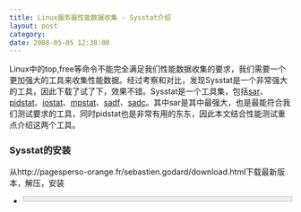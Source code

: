 ```yaml
---
title: Linux服务器性能数据收集 - Sysstat介绍
layout: post
category: 
date: 2008-05-05 12:38:00
---
```


Linux中的top,free等命令不能完全满足我们性能数据收集的要求，我们需要一个更加强大的工具来收集性能数据。经过考察和对比，发现Sysstat是一个非常强大的工具，因此下载了试了下，效果不错。Sysstat是一个工具集，包括[sar](http://pagesperso-orange.fr/sebastien.godard/man_sar.html)、[pidstat](http://pagesperso-orange.fr/sebastien.godard/man_pidstat.html)、[iostat](http://pagesperso-orange.fr/sebastien.godard/man_iostat.html)、[mpstat](http://pagesperso-orange.fr/sebastien.godard/man_mpstat.html)、[sadf](http://pagesperso-orange.fr/sebastien.godard/man_sadf.html)、[sadc](http://pagesperso-orange.fr/sebastien.godard/man_sadc.html)。其中sar是其中最强大，也是最能符合我们测试要求的工具，同时pidstat也是非常有用的东东，因此本文结合性能测试重点介绍这两个工具。 

### Sysstat的安装

从http://pagesperso-orange.fr/sebastien.godard/download.html下载最新版本，解压，安装 

*   <div style="border: 1px solid #cccccc; padding: 4px 5px 4px 4px; background-color: #eeeeee; font-size: 13px; width: 98%;"><!--

    Code highlighting produced by Actipro CodeHighlighter (freeware)

    http://www.CodeHighlighter.com/

    --><span style="color: #000000;">&nbsp;wget&nbsp;http:</span><span style="color: #000000;">//</span><span style="color: #000000;">pagesperso</span><span style="color: #000000;">-</span><span style="color: #000000;">orange.fr</span><span style="color: #000000;">/</span><span style="color: #000000;">sebastien.godard</span><span style="color: #000000;">/</span><span style="color: #000000;">sysstat</span><span style="color: #000000;">-</span><span style="color: #000000;">8.1</span><span style="color: #000000;">.</span><span style="color: #000000;">2</span><span style="color: #000000;">.tar.gz

    &nbsp;tar&nbsp;zxvf&nbsp;sysstat</span><span style="color: #000000;">-</span><span style="color: #000000;">8.1</span><span style="color: #000000;">.</span><span style="color: #000000;">2</span><span style="color: #000000;">.tar.gz

    &nbsp;cd&nbsp;sysstat</span><span style="color: #000000;">-</span><span style="color: #000000;">8.1</span><span style="color: #000000;">.</span><span style="color: #000000;">2</span><span style="color: #000000;">

    &nbsp;.</span><span style="color: #000000;">/</span><span style="color: #000000;">configure

    &nbsp;make

    &nbsp;su

    &nbsp;&lt;enter&nbsp;root&nbsp;password</span><span style="color: #000000;">&gt;</span><span style="color: #000000;">

    &nbsp;make&nbsp;install</span></div>
    <pre></pre>

### 监视某个进程

1.  通过ps命令找到相应进程的PID：

    <div style="border: 1px solid #cccccc; padding: 4px 5px 4px 4px; background-color: #eeeeee; font-size: 13px; width: 98%;"><!--

    Code highlighting produced by Actipro CodeHighlighter (freeware)

    http://www.CodeHighlighter.com/

    -->![](http://www.cnblogs.com/Images/OutliningIndicators/None.gif)<span style="color: #000000;">ps&nbsp;</span><span style="color: #000000;">-</span><span style="color: #000000;">e</span></div>
2.  使用pidstat命令监视进程，详细用法见：[http://pagesperso-orange.fr/sebastien.godard/man_pidstat.html](http://pagesperso-orange.fr/sebastien.godard/man_pidstat.html)
    <div style="border: 1px solid #cccccc; padding: 4px 5px 4px 4px; background-color: #eeeeee; font-size: 13px; width: 98%;"><!--

    Code highlighting produced by Actipro CodeHighlighter (freeware)

    http://www.CodeHighlighter.com/

    --><span style="color: #000000;">pidstat&nbsp;</span><span style="color: #800080;">2</span><span style="color: #000000;">&nbsp;</span><span style="color: #800080;">5</span><span style="color: #000000;">&nbsp;

    </span><span style="color: #008000;">//</span><span style="color: #008000;">每隔2秒，显示5次，所有活动进程的CPU使用情况</span><span style="color: #008000;">

    </span><span style="color: #000000;">pidstat&nbsp;</span><span style="color: #000000;">-</span><span style="color: #000000;">p&nbsp;</span><span style="color: #800080;">3132</span><span style="color: #000000;">&nbsp;</span><span style="color: #800080;">2</span><span style="color: #000000;">&nbsp;</span><span style="color: #800080;">5</span><span style="color: #000000;">&nbsp;

    </span><span style="color: #008000;">//</span><span style="color: #008000;">每隔2秒，显示5次，PID为1643的进程的CPU使用情况显示</span><span style="color: #008000;">

    </span><span style="color: #000000;">pidstat&nbsp;</span><span style="color: #000000;">-</span><span style="color: #000000;">p&nbsp;</span><span style="color: #800080;">3132</span><span style="color: #000000;">&nbsp;</span><span style="color: #800080;">2</span><span style="color: #000000;">&nbsp;</span><span style="color: #800080;">5</span><span style="color: #000000;">&nbsp;</span><span style="color: #000000;">-</span><span style="color: #000000;">r

    </span><span style="color: #008000;">//</span><span style="color: #008000;">每隔2秒，显示5次，PID为1643的进程的内存使用情况显示</span></div>
    <pre></pre>
3.  很可惜的是，pidstat命令没有保存性能数据的功能。

### 查看性能数据

在sysstat工具包中，sar是最强大的了，通过sar几乎可以监视所有的性能数据，同时，sar还支持将性能数据保存起来。

sar详细用法请见：[http://pagesperso-orange.fr/sebastien.godard/man_sar.html](http://pagesperso-orange.fr/sebastien.godard/man_sar.html) 

1.  查看CPU使用情况

    <div style="border: 1px solid #cccccc; padding: 4px 5px 4px 4px; background-color: #eeeeee; font-size: 13px; width: 98%;"><!--

    Code highlighting produced by Actipro CodeHighlighter (freeware)

    http://www.CodeHighlighter.com/

    -->![](http://www.cnblogs.com/Images/OutliningIndicators/None.gif)<span style="color: #000000;">sar&nbsp;</span><span style="color: #800080;">2</span><span style="color: #000000;">&nbsp;</span><span style="color: #800080;">5</span><span style="color: #000000;">

    ![](http://www.cnblogs.com/Images/OutliningIndicators/None.gif)</span><span style="color: #008000;">//</span><span style="color: #008000;">每隔2秒，显示5次，CPU使用的情况</span></div>
    <pre></pre>
2.  查看内存使用情况

    <div style="border: 1px solid #cccccc; padding: 4px 5px 4px 4px; background-color: #eeeeee; font-size: 13px; width: 98%;"><!--

    Code highlighting produced by Actipro CodeHighlighter (freeware)

    http://www.CodeHighlighter.com/

    -->![](http://www.cnblogs.com/Images/OutliningIndicators/None.gif)<span style="color: #000000;">sar&nbsp;</span><span style="color: #000000;">-</span><span style="color: #000000;">r&nbsp;</span><span style="color: #800080;">2</span><span style="color: #000000;">&nbsp;</span><span style="color: #800080;">5</span><span style="color: #000000;">

    ![](http://www.cnblogs.com/Images/OutliningIndicators/None.gif)</span><span style="color: #008000;">//</span><span style="color: #008000;">每隔2秒，显示5次，内存使用的情况</span></div>
    <pre></pre>
3.  查看网络吞吐量

    <div style="border: 1px solid #cccccc; padding: 4px 5px 4px 4px; background-color: #eeeeee; font-size: 13px; width: 98%;"><!--

    Code highlighting produced by Actipro CodeHighlighter (freeware)

    http://www.CodeHighlighter.com/

    -->![](http://www.cnblogs.com/Images/OutliningIndicators/None.gif)<span style="color: #000000;">sar&nbsp;</span><span style="color: #000000;">-</span><span style="color: #000000;">n&nbsp;DEV&nbsp;</span><span style="color: #800080;">2</span><span style="color: #000000;">&nbsp;</span><span style="color: #800080;">5</span><span style="color: #000000;">

    ![](http://www.cnblogs.com/Images/OutliningIndicators/None.gif)</span><span style="color: #008000;">//</span><span style="color: #008000;">每隔2秒，显示5次，网络吞吐量情况</span></div>

### 保存性能数据

sar支持保存成两种格式的文件，一种是文本文件，一种是二进制文件（只有通过sar自己的命令才能查看）。 

1.  **保存为文本文件**

    结合上面的查看命令，加入 &gt; filename 参数即可保存文本文件，下面列出几个有用的命令：
    <div style="border: 1px solid #cccccc; padding: 4px 5px 4px 4px; background-color: #eeeeee; font-size: 13px; width: 98%;"><!--

    Code highlighting produced by Actipro CodeHighlighter (freeware)

    http://www.CodeHighlighter.com/

    -->![](http://www.cnblogs.com/Images/OutliningIndicators/None.gif)<span style="color: #000000;">sar&nbsp;</span><span style="color: #800080;">1</span><span style="color: #000000;">&nbsp;</span><span style="color: #800080;">10</span><span style="color: #000000;">&nbsp;</span><span style="color: #000000;">&gt;</span><span style="color: #000000;">&nbsp;data.txt

    ![](http://www.cnblogs.com/Images/OutliningIndicators/None.gif)</span><span style="color: #008000;">//</span><span style="color: #008000;">每隔1秒，写入10次，把CPU使用数据保存到data.txt文件中。</span><span style="color: #008000;">

    ![](http://www.cnblogs.com/Images/OutliningIndicators/None.gif)</span><span style="color: #000000;">sar&nbsp;</span><span style="color: #800080;">1</span><span style="color: #000000;">&nbsp;</span><span style="color: #800080;">0</span><span style="color: #000000;">&nbsp;</span><span style="color: #000000;">-</span><span style="color: #000000;">e&nbsp;</span><span style="color: #800080;">15</span><span style="color: #000000;">:</span><span style="color: #800080;">00</span><span style="color: #000000;">:</span><span style="color: #800080;">00</span><span style="color: #000000;">&nbsp;</span><span style="color: #000000;">&gt;</span><span style="color: #000000;">&nbsp;data.txt

    ![](http://www.cnblogs.com/Images/OutliningIndicators/None.gif)</span><span style="color: #008000;">//</span><span style="color: #008000;">每隔1秒记录CPU的使用情况，直到15点，数据将保存到data.txt文件中。(-e&nbsp;参数表示结束时间，注意时间格式：必须为hh:mm:ss格式)</span><span style="color: #008000;">

    ![](http://www.cnblogs.com/Images/OutliningIndicators/None.gif)</span><span style="color: #000000;">sar&nbsp;</span><span style="color: #800080;">1</span><span style="color: #000000;">&nbsp;</span><span style="color: #800080;">0</span><span style="color: #000000;">&nbsp;</span><span style="color: #000000;">-</span><span style="color: #000000;">r&nbsp;</span><span style="color: #000000;">-</span><span style="color: #000000;">e&nbsp;</span><span style="color: #800080;">15</span><span style="color: #000000;">:</span><span style="color: #800080;">00</span><span style="color: #000000;">:</span><span style="color: #800080;">00</span><span style="color: #000000;">&nbsp;</span><span style="color: #000000;">&gt;</span><span style="color: #000000;">&nbsp;data.txt

    ![](http://www.cnblogs.com/Images/OutliningIndicators/None.gif)</span><span style="color: #008000;">//</span><span style="color: #008000;">每隔1秒记录内存使用情况，直到15点，数据将保存到data.txt文件中。</span><span style="color: #008000;">

    ![](http://www.cnblogs.com/Images/OutliningIndicators/None.gif)</span><span style="color: #000000;">sar&nbsp;</span><span style="color: #800080;">1</span><span style="color: #000000;">&nbsp;</span><span style="color: #800080;">0</span><span style="color: #000000;">&nbsp;</span><span style="color: #000000;">-</span><span style="color: #000000;">n&nbsp;DEV&nbsp;</span><span style="color: #000000;">-</span><span style="color: #000000;">e&nbsp;</span><span style="color: #800080;">15</span><span style="color: #000000;">:</span><span style="color: #800080;">00</span><span style="color: #000000;">:</span><span style="color: #800080;">00</span><span style="color: #000000;">&nbsp;</span><span style="color: #000000;">&gt;</span><span style="color: #000000;">&nbsp;data.txt

    ![](http://www.cnblogs.com/Images/OutliningIndicators/None.gif)</span><span style="color: #008000;">//</span><span style="color: #008000;">每隔1秒记录网络使用情况，直到15点，数据将保存到data.txt文件中。</span></div>
    <pre></pre>
    用WinSCP工具从Linux服务器上取下data.txt文件，内容如下：

    <div style="border: 1px solid #cccccc; padding: 4px 5px 4px 4px; background-color: #eeeeee; font-size: 13px; width: 98%;"><!--

    Code highlighting produced by Actipro CodeHighlighter (freeware)

    http://www.CodeHighlighter.com/

    -->![](http://www.cnblogs.com/Images/OutliningIndicators/None.gif)<span style="color: #000000;">Linux&nbsp;</span><span style="color: #800080;">2.6</span><span style="color: #000000;">.</span><span style="color: #800080;">18</span><span style="color: #000000;">-</span><span style="color: #800080;">53</span><span style="color: #000000;">.el5&nbsp;(Performancesvr5)&nbsp;&nbsp;2008年05月05日&nbsp;&nbsp;&nbsp;&nbsp;&nbsp;_x86_64_

    ![](http://www.cnblogs.com/Images/OutliningIndicators/None.gif)

    ![](http://www.cnblogs.com/Images/OutliningIndicators/None.gif)&nbsp;11时04分05秒&nbsp;&nbsp;&nbsp;&nbsp;&nbsp;CPU&nbsp;&nbsp;&nbsp;&nbsp;&nbsp;</span><span style="color: #000000;">%</span><span style="color: #000000;">user&nbsp;&nbsp;&nbsp;&nbsp;&nbsp;</span><span style="color: #000000;">%</span><span style="color: #000000;">nice&nbsp;&nbsp;&nbsp;</span><span style="color: #000000;">%</span><span style="color: #000000;">system&nbsp;&nbsp;&nbsp;</span><span style="color: #000000;">%</span><span style="color: #000000;">iowait&nbsp;&nbsp;&nbsp;&nbsp;</span><span style="color: #000000;">%</span><span style="color: #000000;">steal&nbsp;&nbsp;&nbsp;&nbsp;&nbsp;</span><span style="color: #000000;">%</span><span style="color: #000000;">idle

    ![](http://www.cnblogs.com/Images/OutliningIndicators/None.gif)&nbsp;11时04分06秒&nbsp;&nbsp;&nbsp;&nbsp;&nbsp;all&nbsp;&nbsp;&nbsp;&nbsp;&nbsp;&nbsp;</span><span style="color: #800080;">0.25</span><span style="color: #000000;">&nbsp;&nbsp;&nbsp;&nbsp;&nbsp;&nbsp;</span><span style="color: #800080;">0.00</span><span style="color: #000000;">&nbsp;&nbsp;&nbsp;&nbsp;&nbsp;&nbsp;</span><span style="color: #800080;">0.00</span><span style="color: #000000;">&nbsp;&nbsp;&nbsp;&nbsp;&nbsp;&nbsp;</span><span style="color: #800080;">0.00</span><span style="color: #000000;">&nbsp;&nbsp;&nbsp;&nbsp;&nbsp;&nbsp;</span><span style="color: #800080;">0.00</span><span style="color: #000000;">&nbsp;&nbsp;&nbsp;&nbsp;&nbsp;</span><span style="color: #800080;">99.75</span><span style="color: #000000;">

    ![](http://www.cnblogs.com/Images/OutliningIndicators/None.gif)&nbsp;11时04分07秒&nbsp;&nbsp;&nbsp;&nbsp;&nbsp;all&nbsp;&nbsp;&nbsp;&nbsp;&nbsp;&nbsp;</span><span style="color: #800080;">0.00</span><span style="color: #000000;">&nbsp;&nbsp;&nbsp;&nbsp;&nbsp;&nbsp;</span><span style="color: #800080;">0.00</span><span style="color: #000000;">&nbsp;&nbsp;&nbsp;&nbsp;&nbsp;&nbsp;</span><span style="color: #800080;">0.25</span><span style="color: #000000;">&nbsp;&nbsp;&nbsp;&nbsp;&nbsp;&nbsp;</span><span style="color: #800080;">0.00</span><span style="color: #000000;">&nbsp;&nbsp;&nbsp;&nbsp;&nbsp;&nbsp;</span><span style="color: #800080;">0.00</span><span style="color: #000000;">&nbsp;&nbsp;&nbsp;&nbsp;&nbsp;</span><span style="color: #800080;">99.75</span><span style="color: #000000;">

    ![](http://www.cnblogs.com/Images/OutliningIndicators/None.gif)&nbsp;11时04分08秒&nbsp;&nbsp;&nbsp;&nbsp;&nbsp;all&nbsp;&nbsp;&nbsp;&nbsp;&nbsp;&nbsp;</span><span style="color: #800080;">0.25</span><span style="color: #000000;">&nbsp;&nbsp;&nbsp;&nbsp;&nbsp;&nbsp;</span><span style="color: #800080;">0.00</span><span style="color: #000000;">&nbsp;&nbsp;&nbsp;&nbsp;&nbsp;&nbsp;</span><span style="color: #800080;">0.25</span><span style="color: #000000;">&nbsp;&nbsp;&nbsp;&nbsp;&nbsp;&nbsp;</span><span style="color: #800080;">1.50</span><span style="color: #000000;">&nbsp;&nbsp;&nbsp;&nbsp;&nbsp;&nbsp;</span><span style="color: #800080;">0.00</span><span style="color: #000000;">&nbsp;&nbsp;&nbsp;&nbsp;&nbsp;</span><span style="color: #800080;">98.00</span><span style="color: #000000;">

    ![](http://www.cnblogs.com/Images/OutliningIndicators/None.gif)&nbsp;11时04分09秒&nbsp;&nbsp;&nbsp;&nbsp;&nbsp;all&nbsp;&nbsp;&nbsp;&nbsp;&nbsp;&nbsp;</span><span style="color: #800080;">0.25</span><span style="color: #000000;">&nbsp;&nbsp;&nbsp;&nbsp;&nbsp;&nbsp;</span><span style="color: #800080;">0.00</span><span style="color: #000000;">&nbsp;&nbsp;&nbsp;&nbsp;&nbsp;&nbsp;</span><span style="color: #800080;">0.00</span><span style="color: #000000;">&nbsp;&nbsp;&nbsp;&nbsp;&nbsp;&nbsp;</span><span style="color: #800080;">0.50</span><span style="color: #000000;">&nbsp;&nbsp;&nbsp;&nbsp;&nbsp;&nbsp;</span><span style="color: #800080;">0.00</span><span style="color: #000000;">&nbsp;&nbsp;&nbsp;&nbsp;&nbsp;</span><span style="color: #800080;">99.25</span><span style="color: #000000;">

    ![](http://www.cnblogs.com/Images/OutliningIndicators/None.gif)&nbsp;11时04分10秒&nbsp;&nbsp;&nbsp;&nbsp;&nbsp;all&nbsp;&nbsp;&nbsp;&nbsp;&nbsp;&nbsp;</span><span style="color: #800080;">0.00</span><span style="color: #000000;">&nbsp;&nbsp;&nbsp;&nbsp;&nbsp;&nbsp;</span><span style="color: #800080;">0.00</span><span style="color: #000000;">&nbsp;&nbsp;&nbsp;&nbsp;&nbsp;&nbsp;</span><span style="color: #800080;">0.00</span><span style="color: #000000;">&nbsp;&nbsp;&nbsp;&nbsp;&nbsp;&nbsp;</span><span style="color: #800080;">0.00</span><span style="color: #000000;">&nbsp;&nbsp;&nbsp;&nbsp;&nbsp;&nbsp;</span><span style="color: #800080;">0.00</span><span style="color: #000000;">&nbsp;&nbsp;&nbsp;&nbsp;</span><span style="color: #800080;">100.00</span><span style="color: #000000;">

    ![](http://www.cnblogs.com/Images/OutliningIndicators/None.gif)&nbsp;11时04分11秒&nbsp;&nbsp;&nbsp;&nbsp;&nbsp;all&nbsp;&nbsp;&nbsp;&nbsp;&nbsp;&nbsp;</span><span style="color: #800080;">0.25</span><span style="color: #000000;">&nbsp;&nbsp;&nbsp;&nbsp;&nbsp;&nbsp;</span><span style="color: #800080;">0.00</span><span style="color: #000000;">&nbsp;&nbsp;&nbsp;&nbsp;&nbsp;&nbsp;</span><span style="color: #800080;">0.25</span><span style="color: #000000;">&nbsp;&nbsp;&nbsp;&nbsp;&nbsp;&nbsp;</span><span style="color: #800080;">0.00</span><span style="color: #000000;">&nbsp;&nbsp;&nbsp;&nbsp;&nbsp;&nbsp;</span><span style="color: #800080;">0.00</span><span style="color: #000000;">&nbsp;&nbsp;&nbsp;&nbsp;&nbsp;</span><span style="color: #800080;">99.50</span><span style="color: #000000;">

    ![](http://www.cnblogs.com/Images/OutliningIndicators/None.gif)&nbsp;11时04分12秒&nbsp;&nbsp;&nbsp;&nbsp;&nbsp;all&nbsp;&nbsp;&nbsp;&nbsp;&nbsp;&nbsp;</span><span style="color: #800080;">0.00</span><span style="color: #000000;">&nbsp;&nbsp;&nbsp;&nbsp;&nbsp;&nbsp;</span><span style="color: #800080;">0.00</span><span style="color: #000000;">&nbsp;&nbsp;&nbsp;&nbsp;&nbsp;&nbsp;</span><span style="color: #800080;">0.25</span><span style="color: #000000;">&nbsp;&nbsp;&nbsp;&nbsp;&nbsp;&nbsp;</span><span style="color: #800080;">0.00</span><span style="color: #000000;">&nbsp;&nbsp;&nbsp;&nbsp;&nbsp;&nbsp;</span><span style="color: #800080;">0.00</span><span style="color: #000000;">&nbsp;&nbsp;&nbsp;&nbsp;&nbsp;</span><span style="color: #800080;">99.75</span><span style="color: #000000;">

    ![](http://www.cnblogs.com/Images/OutliningIndicators/None.gif)&nbsp;11时04分13秒&nbsp;&nbsp;&nbsp;&nbsp;&nbsp;all&nbsp;&nbsp;&nbsp;&nbsp;&nbsp;&nbsp;</span><span style="color: #800080;">0.50</span><span style="color: #000000;">&nbsp;&nbsp;&nbsp;&nbsp;&nbsp;&nbsp;</span><span style="color: #800080;">0.00</span><span style="color: #000000;">&nbsp;&nbsp;&nbsp;&nbsp;&nbsp;&nbsp;</span><span style="color: #800080;">0.50</span><span style="color: #000000;">&nbsp;&nbsp;&nbsp;&nbsp;&nbsp;&nbsp;</span><span style="color: #800080;">0.99</span><span style="color: #000000;">&nbsp;&nbsp;&nbsp;&nbsp;&nbsp;&nbsp;</span><span style="color: #800080;">0.00</span><span style="color: #000000;">&nbsp;&nbsp;&nbsp;&nbsp;&nbsp;</span><span style="color: #800080;">98.01</span><span style="color: #000000;">

    ![](http://www.cnblogs.com/Images/OutliningIndicators/None.gif)&nbsp;11时04分14秒&nbsp;&nbsp;&nbsp;&nbsp;&nbsp;all&nbsp;&nbsp;&nbsp;&nbsp;&nbsp;&nbsp;</span><span style="color: #800080;">0.00</span><span style="color: #000000;">&nbsp;&nbsp;&nbsp;&nbsp;&nbsp;&nbsp;</span><span style="color: #800080;">0.00</span><span style="color: #000000;">&nbsp;&nbsp;&nbsp;&nbsp;&nbsp;&nbsp;</span><span style="color: #800080;">0.00</span><span style="color: #000000;">&nbsp;&nbsp;&nbsp;&nbsp;&nbsp;&nbsp;</span><span style="color: #800080;">1.25</span><span style="color: #000000;">&nbsp;&nbsp;&nbsp;&nbsp;&nbsp;&nbsp;</span><span style="color: #800080;">0.00</span><span style="color: #000000;">&nbsp;&nbsp;&nbsp;&nbsp;&nbsp;</span><span style="color: #800080;">98.75</span><span style="color: #000000;">

    ![](http://www.cnblogs.com/Images/OutliningIndicators/None.gif)&nbsp;11时04分15秒&nbsp;&nbsp;&nbsp;&nbsp;&nbsp;all&nbsp;&nbsp;&nbsp;&nbsp;&nbsp;&nbsp;</span><span style="color: #800080;">0.50</span><span style="color: #000000;">&nbsp;&nbsp;&nbsp;&nbsp;&nbsp;&nbsp;</span><span style="color: #800080;">0.00</span><span style="color: #000000;">&nbsp;&nbsp;&nbsp;&nbsp;&nbsp;&nbsp;</span><span style="color: #800080;">0.00</span><span style="color: #000000;">&nbsp;&nbsp;&nbsp;&nbsp;&nbsp;&nbsp;</span><span style="color: #800080;">0.00</span><span style="color: #000000;">&nbsp;&nbsp;&nbsp;&nbsp;&nbsp;&nbsp;</span><span style="color: #800080;">0.00</span><span style="color: #000000;">&nbsp;&nbsp;&nbsp;&nbsp;&nbsp;</span><span style="color: #800080;">99.50</span><span style="color: #000000;">

    ![](http://www.cnblogs.com/Images/OutliningIndicators/None.gif)&nbsp;平均时间:&nbsp;&nbsp;&nbsp;&nbsp;&nbsp;all&nbsp;&nbsp;&nbsp;&nbsp;&nbsp;&nbsp;</span><span style="color: #800080;">0.20</span><span style="color: #000000;">&nbsp;&nbsp;&nbsp;&nbsp;&nbsp;&nbsp;</span><span style="color: #800080;">0.00</span><span style="color: #000000;">&nbsp;&nbsp;&nbsp;&nbsp;&nbsp;&nbsp;</span><span style="color: #800080;">0.15</span><span style="color: #000000;">&nbsp;&nbsp;&nbsp;&nbsp;&nbsp;&nbsp;</span><span style="color: #800080;">0.42</span><span style="color: #000000;">&nbsp;&nbsp;&nbsp;&nbsp;&nbsp;&nbsp;</span><span style="color: #800080;">0.00</span><span style="color: #000000;">&nbsp;&nbsp;&nbsp;&nbsp;&nbsp;</span><span style="color: #800080;">99.23</span></div>
    <pre></pre>
    有了这份数据，就可以轻松的使用WPS表格来统计CPU的使用情况了。

    ![](http://www.cnblogs.com/images/cnblogs_com/zcr1985/Data.png)

2.  **保存为二进制文件**

    由于保存的二进制文件只有sar通过-f参数才能打开，不利于我们分析和统计数据，因此不推荐使用这个方法。保存二进制文件的参数是-o，如：
    <div style="border: 1px solid #cccccc; padding: 4px 5px 4px 4px; background-color: #eeeeee; font-size: 13px; width: 98%;"><!--

    Code highlighting produced by Actipro CodeHighlighter (freeware)

    http://www.CodeHighlighter.com/

    -->![](http://www.cnblogs.com/Images/OutliningIndicators/None.gif)<span style="color: #000000;">sar&nbsp;</span><span style="color: #800080;">1</span><span style="color: #000000;">&nbsp;</span><span style="color: #800080;">5</span><span style="color: #000000;">&nbsp;</span><span style="color: #000000;">-</span><span style="color: #000000;">r&nbsp;</span><span style="color: #000000;">-</span><span style="color: #000000;">o&nbsp;data

    ![](http://www.cnblogs.com/Images/OutliningIndicators/None.gif)</span><span style="color: #008000;">//</span><span style="color: #008000;">每隔1秒，写入5次，将内存使用的数据写入二进制文件data中。</span><span style="color: #008000;">

    ![](http://www.cnblogs.com/Images/OutliningIndicators/None.gif)</span><span style="color: #000000;">sar&nbsp;</span><span style="color: #000000;">-</span><span style="color: #000000;">f&nbsp;data

    ![](http://www.cnblogs.com/Images/OutliningIndicators/None.gif)</span><span style="color: #008000;">//</span><span style="color: #008000;">查看data文件</span></div>
&nbsp;&nbsp;&nbsp;&nbsp;&nbsp;&nbsp;&nbsp; 官方资料:http://pagesperso-orange.fr/sebastien.godard/documentation.html